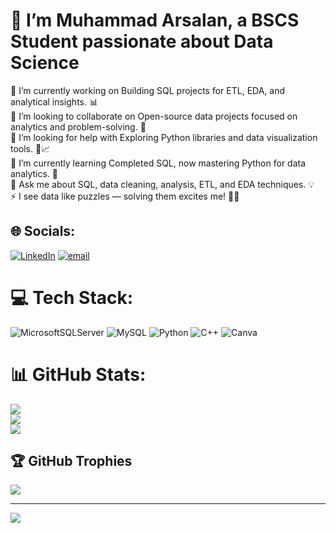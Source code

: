 #   👋 I’m Muhammad Arsalan, a BSCS Student passionate about Data Science
🔭 I’m currently working on Building SQL projects for ETL, EDA, and analytical insights. 📊<br>
👯 I’m looking to collaborate on Open-source data projects focused on analytics and problem-solving.
🤝<br>🤝 I’m looking for help with Exploring Python libraries and data visualization tools. 🐍📈<br>
🌱 I’m currently learning Completed SQL, now mastering Python for data analytics. 🚀<br>
💬 Ask me about SQL, data cleaning, analysis, ETL, and EDA techniques. 💡<br>
⚡ I see data like puzzles — solving them excites me! 🧩✨


## 🌐 Socials:
[![LinkedIn](https://img.shields.io/badge/LinkedIn-%230077B5.svg?logo=linkedin&logoColor=white)](https://www.linkedin.com/in/muhammad-arsalan-942658384) [![email](https://img.shields.io/badge/Email-D14836?logo=gmail&logoColor=white)](mailto:itarsalan2025@gmail.com) 

# 💻 Tech Stack:
![MicrosoftSQLServer](https://img.shields.io/badge/Microsoft%20SQL%20Server-CC2927?style=for-the-badge&logo=microsoft%20sql%20server&logoColor=white) ![MySQL](https://img.shields.io/badge/mysql-4479A1.svg?style=for-the-badge&logo=mysql&logoColor=white) ![Python](https://img.shields.io/badge/python-3670A0?style=for-the-badge&logo=python&logoColor=ffdd54) ![C++](https://img.shields.io/badge/c++-%2300599C.svg?style=for-the-badge&logo=c%2B%2B&logoColor=white) ![Canva](https://img.shields.io/badge/Canva-%2300C4CC.svg?style=for-the-badge&logo=Canva&logoColor=white)
# 📊 GitHub Stats:
![](https://github-readme-stats.vercel.app/api?username=DataWithArsalan&theme=dark&hide_border=false&include_all_commits=false&count_private=false)<br/>
![](https://nirzak-streak-stats.vercel.app/?user=DataWithArsalan&theme=dark&hide_border=false)<br/>
![](https://github-readme-stats.vercel.app/api/top-langs/?username=DataWithArsalan&theme=dark&hide_border=false&include_all_commits=false&count_private=false&layout=compact)


## 🏆 GitHub Trophies
![](https://github-profile-trophy.vercel.app/?username=DataWithArsalan&theme=radical&no-frame=false&no-bg=true&margin-w=4)

---
[![](https://visitcount.itsvg.in/api?id=DataWithArsalan&icon=0&color=0)](https://visitcount.itsvg.in)

<!-- Proudly created with GPRM ( https://gprm.itsvg.in ) -->
